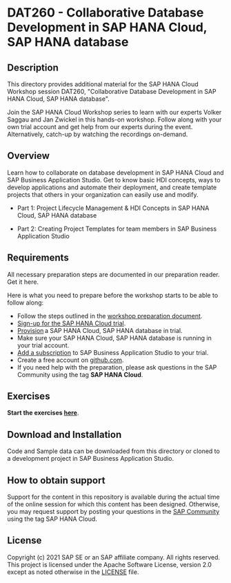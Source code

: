 # DAT260 - Collaborative Database Development in SAP HANA Cloud, SAP HANA database

## Description

This directory provides additional material for the SAP HANA Cloud Workshop session DAT260, "Collaborative Database Development in SAP HANA Cloud, SAP HANA database".

Join the SAP HANA Cloud Workshop series to learn with our experts Volker Saggau and Jan Zwickel in this hands-on workshop. Follow along with your own trial account and get help from our experts during the event. Alternatively, catch-up by watching the recordings on-demand.

## Overview

Learn how to collaborate on database development in SAP HANA Cloud and SAP Business Application Studio. Get to know basic HDI concepts, ways to develop applications and automate their deployment, and create template projects that others in your organization can easily use and modify.

- Part 1: Project Lifecycle Management & HDI Concepts in SAP HANA Cloud, SAP HANA database

- Part 2: Creating Project Templates for team members in SAP Business Application Studio

## Requirements

All necessary preparation steps are documented in our preparation reader. Get it here.

Here is what you need to prepare before the workshop starts to be able to follow along:

- Follow the steps outlined in the [workshop preparation document](https://github.com/SAP-samples/teched2021-DAT260/blob/44a875fabf97c096634f1fbb6f04db4a568e6685/Dat260_Preparation%20Reader.pdf).
- [Sign-up for the SAP HANA Cloud trial](https://www.sap.com/cmp/td/sap-hana-cloud-trial.html).
- [Provision](https://developers.sap.com/tutorials/hana-cloud-mission-trial-2.html) a SAP HANA Cloud, SAP HANA database in trial. 
- Make sure your SAP HANA Cloud, SAP HANA database is running in your trial account.
- [Add a subscription](https://help.sap.com/viewer/9d1db9835307451daa8c930fbd9ab264/Cloud/en-US/6331319fd9ea4f0ea5331e21df329539.html) to SAP Business Application Studio to your trial. 
- Create a free account on [github.com](https://www.github.com).
- If you need help with the preparation, please ask questions in the SAP Community using the tag **SAP HANA Cloud**. 

## Exercises

**Start the exercises [here](https://developers.sap.com/group.hana-cloud-collaboration.html)**.

## Download and Installation

Code and Sample data can be downloaded from this directory or cloned to a development project in SAP Business Application Studio.

## How to obtain support

Support for the content in this repository is available during the actual time of the online session for which this content has been designed. Otherwise, you may request support by posting your questions in the [SAP Community](https://answers.sap.com/questions/ask.html?primaryTagId=73554900100800002881) using the tag SAP HANA Cloud.

## License
Copyright (c) 2021 SAP SE or an SAP affiliate company. All rights reserved. This project is licensed under the Apache Software License, version 2.0 except as noted otherwise in the [LICENSE](LICENSES/Apache-2.0.txt) file.
